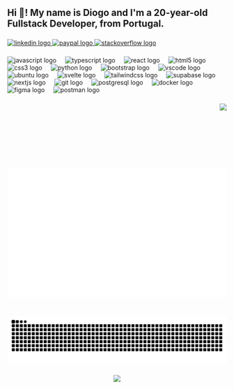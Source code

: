 <h2 align="left">Hi 👋! My name is Diogo and I'm a 20-year-old Fullstack Developer, from Portugal.</h2>

###

<div align="left">
  <a href="https://www.linkedin.com/in/diogogaspar931/" target="_blank">
    <img src="https://img.shields.io/static/v1?message=LinkedIn&logo=linkedin&label=&color=0077B5&logoColor=white&labelColor=&style=for-the-badge" height="27" alt="linkedin logo"  />
  </a>
  <a href="https://paypal.me/diogogaspar123" target="_blank">
    <img src="https://img.shields.io/static/v1?message=PayPal&logo=paypal&label=&color=00457C&logoColor=white&labelColor=&style=for-the-badge" height="27" alt="paypal logo"  />
  </a>
  <a href="https://stackoverflow.com/users/16930621/shadowoff09" target="_blank">
    <img src="https://img.shields.io/static/v1?message=Stackoverflow&logo=stackoverflow&label=&color=FE7A16&logoColor=white&labelColor=&style=for-the-badge" height="27" alt="stackoverflow logo"  />
  </a>
</div>

###

<div align="left">
  <img src="https://cdn.jsdelivr.net/gh/devicons/devicon/icons/javascript/javascript-original.svg" height="22" alt="javascript logo"  />
  <img width="12" />
  <img src="https://cdn.jsdelivr.net/gh/devicons/devicon/icons/typescript/typescript-original.svg" height="22" alt="typescript logo"  />
  <img width="12" />
  <img src="https://cdn.jsdelivr.net/gh/devicons/devicon/icons/react/react-original.svg" height="22" alt="react logo"  />
  <img width="12" />
  <img src="https://cdn.jsdelivr.net/gh/devicons/devicon/icons/html5/html5-original.svg" height="22" alt="html5 logo"  />
  <img width="12" />
  <img src="https://cdn.jsdelivr.net/gh/devicons/devicon/icons/css3/css3-original.svg" height="22" alt="css3 logo"  />
  <img width="12" />
  <img src="https://cdn.jsdelivr.net/gh/devicons/devicon/icons/python/python-original.svg" height="22" alt="python logo"  />
  <img width="12" />
  <img src="https://cdn.jsdelivr.net/gh/devicons/devicon/icons/bootstrap/bootstrap-original.svg" height="22" alt="bootstrap logo"  />
  <img width="12" />
  <img src="https://cdn.jsdelivr.net/gh/devicons/devicon/icons/vscode/vscode-original.svg" height="22" alt="vscode logo"  />
  <img width="12" />
  <img src="https://cdn.simpleicons.org/ubuntu/E95420" height="22" alt="ubuntu logo"  />
  <img width="12" />
  <img src="https://cdn.jsdelivr.net/gh/devicons/devicon/icons/svelte/svelte-original.svg" height="22" alt="svelte logo"  />
  <img width="12" />
  <img src="https://cdn.simpleicons.org/tailwindcss/06B6D4" height="22" alt="tailwindcss logo"  />
  <img width="12" />
  <img src="https://cdn.simpleicons.org/supabase/3ECF8E" height="22" alt="supabase logo"  />
  <img width="12" />
  <img src="https://cdn.jsdelivr.net/gh/devicons/devicon/icons/nextjs/nextjs-original.svg" height="22" alt="nextjs logo"  />
  <img width="12" />
  <img src="https://cdn.jsdelivr.net/gh/devicons/devicon/icons/git/git-original.svg" height="22" alt="git logo"  />
  <img width="12" />
  <img src="https://cdn.jsdelivr.net/gh/devicons/devicon/icons/postgresql/postgresql-original.svg" height="22" alt="postgresql logo"  />
  <img width="12" />
  <img src="https://cdn.simpleicons.org/docker/2496ED" height="22" alt="docker logo"  />
  <img width="12" />
  <img src="https://cdn.simpleicons.org/figma/F24E1E" height="22" alt="figma logo"  />
  <img width="12" />
  <img src="https://cdn.simpleicons.org/postman/FF6C37" height="22" alt="postman logo"  />
</div>

###

<img align="right" height="150" src="https://avatars.githubusercontent.com/u/64659863?v=4"  />

###

<div align="left">
  <img src="https://raw.githubusercontent.com/shadowoff09/github-stats/master/generated/overview.svg#gh-dark-mode-only">
</div>

###

<br clear="both">

<img src="https://raw.githubusercontent.com/shadowoff09/shadowoff09/output/snake.svg" alt="Snake animation" />

###

<div align="center">
  <img src="https://profile-counter.glitch.me/shadowoff09/count.svg?#gh-dark-mode-only"  />
</div>

###
